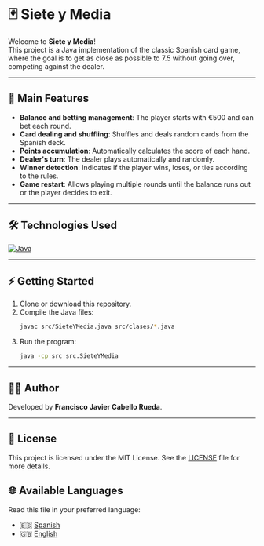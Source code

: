 # 🃏 Siete y Media

Welcome to **Siete y Media**!  
This project is a Java implementation of the classic Spanish card game, where the goal is to get as close as possible to 7.5 without going over, competing against the dealer.

---

## 🎯 Main Features

- **Balance and betting management**: The player starts with €500 and can bet each round.
- **Card dealing and shuffling**: Shuffles and deals random cards from the Spanish deck.
- **Points accumulation**: Automatically calculates the score of each hand.
- **Dealer's turn**: The dealer plays automatically and randomly.
- **Winner detection**: Indicates if the player wins, loses, or ties according to the rules.
- **Game restart**: Allows playing multiple rounds until the balance runs out or the player decides to exit.

---

## 🛠️ Technologies Used

[![Java](https://img.shields.io/badge/Java-red?style=for-the-badge&logo=openjdk&logoColor=white)](https://dev.java)

---

## ⚡ Getting Started

1. Clone or download this repository.
2. Compile the Java files:
   ```sh
   javac src/SieteYMedia.java src/clases/*.java
   ```
3. Run the program:
   ```sh
   java -cp src src.SieteYMedia
   ```

---

## 👨‍💻 Author

Developed by **Francisco Javier Cabello Rueda**.

---

## 📄 License

This project is licensed under the MIT License. See the [LICENSE](LICENSE) file for more details.

## 🌐 Available Languages

Read this file in your preferred language:

- 🇪🇸 [Spanish](README.es.md)
- 🇬🇧 [English](README.md)